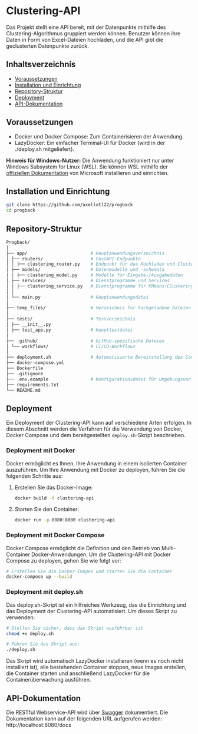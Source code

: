 # Clustering-API

Das Projekt stellt eine API bereit, mit der Datenpunkte mithilfe des Clustering-Algorithmus gruppiert werden können. Benutzer können ihre Daten in Form von Excel-Dateien hochladen, und die API gibt die geclusterten Datenpunkte zurück.

## Inhaltsverzeichnis

- [Voraussetzungen](#Voraussetzungen)
- [Installation und Einrichtung](#installation-und-einrichtung)
- [Repository-Struktur](#repository-struktur)
- [Deployment](#deployment)
- [API-Dokumentation](#api-dokumentation)

## Voraussetzungen

- Docker und Docker Compose: Zum Containerisieren der Anwendung.
- LazyDocker: Ein einfacher Terminal-UI für Docker (wird in der ./deploy.sh mitgeliefert).

**Hinweis für Windows-Nutzer:** Die Anwendung funktioniert nur unter Windows Subsystem for Linux (WSL). Sie können WSL mithilfe der [offiziellen Dokumentation](https://docs.microsoft.com/de-de/windows/wsl/install) von Microsoft installieren und einrichten.

## Installation und Einrichtung

```bash
git clone https://github.com/axellotl22/progback
cd progback
```
## Repository-Struktur
```bash
Progback/
│
├── app/                        # Hauptanwendungsverzeichnis
│ ├── routers/                  # FastAPI-Endpunkte
│ │ ├── clustering_router.py    # Endpunkt für das Hochladen und Clustern von Dateien
│ ├── models/                   # Datenmodelle und -schemata
│ │ ├── clustering_model.py     # Modelle für Eingabe-/Ausgabedaten
│ ├── services/                 # Dienstprogramme und Services
│ │ ├── clustering_service.py   # Dienstprogramme für KMeans-Clustering
│ │  
│ └── main.py                   # Hauptanwendungsdatei
│
├── temp_files/                 # Verzeichnis für hochgeladene Dateien 
│
├── tests/                      # Testverzeichnis
│ ├── __init__.py
│ ├── test_app.py               # Haupttestdatei
│
├── .github/                    # GitHub-spezifische Dateien
│ └── workflows/                # CI/CD-Workflows
│
├── deployment.sh               # Automatisierte Bereitstellung des Containers und Lazydocker
├── docker-compose.yml
├── Dockerfile
├── .gitignore
├── .env.example                # Konfigurationsdatei für Umgebungsvariablen
├── requirements.txt
└── README.md
```

## Deployment

Ein Deployment der Clustering-API kann auf verschiedene Arten erfolgen. In diesem Abschnitt werden die Verfahren für die Verwendung von Docker, Docker Compose und dem bereitgestellten `deploy.sh`-Skript beschrieben.

### Deployment mit Docker

Docker ermöglicht es Ihnen, Ihre Anwendung in einem isolierten Container auszuführen. Um Ihre Anwendung mit Docker zu deployen, führen Sie die folgenden Schritte aus:

1. Erstellen Sie das Docker-Image:

   ```bash
   docker build -t clustering-api 
2. Starten Sie den Container:

    ```bash
    docker run -p 8080:8080 clustering-api
    ```


### Deployment mit Docker Compose
Docker Compose ermöglicht die Definition und den Betrieb von Multi-Container Docker-Anwendungen. Um die Clustering-API mit Docker Compose zu deployen, gehen Sie wie folgt vor:

```bash
# Erstellen Sie die Docker-Images und starten Sie die Container
docker-compose up --build
```


### Deployment mit deploy.sh
Das deploy.sh-Skript ist ein hilfreiches Werkzeug, das die Einrichtung und das Deployment der Clustering-API automatisiert. Um dieses Skript zu verwenden:

```bash
# Stellen Sie sicher, dass das Skript ausführbar ist
chmod +x deploy.sh

# Führen Sie das Skript aus:
./deploy.sh
```

Das Skript wird automatisch LazyDocker installieren (wenn es noch nicht installiert ist), alle bestehenden Container stoppen, neue Images erstellen, die Container starten und anschließend LazyDocker für die Containerüberwachung ausführen.

## API-Dokumentation
Die RESTful Webservice-API wird über [Swagger](https://swagger.io/) dokumentiert. Die Dokumentation kann auf der folgenden
URL aufgerufen werden: http://localhost:8080/docs
